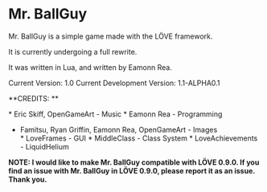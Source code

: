 Mr. BallGuy
===========

Mr. BallGuy is a simple game made with the LÖVE framework. 

It is currently undergoing a full rewrite.

It was written in Lua, and written by Eamonn Rea.

Current Version: 1.0
Current Development Version: 1.1-ALPHA0.1

**CREDITS: **

* Eric Skiff, OpenGameArt - Music 
* Eamonn Rea - Programming
* Famitsu, Ryan Griffin, Eamonn Rea, OpenGameArt - Images
* LoveFrames - GUI
* MiddleClass - Class System
* LoveAchievements - LiquidHelium

**NOTE: I would like to make Mr. BallGuy compatible with LÖVE 0.9.0. If you find an issue with Mr. BallGuy in LÖVE 0.9.0, please report it as an issue. Thank you.**

